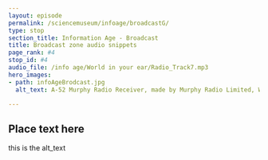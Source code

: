 ```yaml
---
layout: episode
permalink: /sciencemuseum/infoage/broadcastG/
type: stop
section_title: Information Age - Broadcast
title: Broadcast zone audio snippets
page_rank: #4
stop_id: #4
audio_file: /info age/World in your ear/Radio_Track7.mp3
hero_images:
- path: infoAgeBrodcast.jpg
  alt_text: A-52 Murphy Radio Receiver, made by Murphy Radio Limited, Welwyn Garden City, Hertfordshire, England, 1938-1939. © The Board of Trustees of the Science Museum

---
```


## Place text here

this is the alt_text
